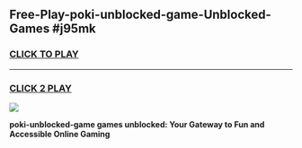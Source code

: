 
## Free-Play-poki-unblocked-game-Unblocked-Games #j95mk
<h3>
<a href="https://news.freeplayer.one?title=poki-unblocked-game&ref=8M">CLICK TO PLAY</a></h3>
<hr>

<h3>
<a href="https://news.freeplayer.one?title=poki-unblocked-game&ref=8M">CLICK 2 PLAY</a>
  
</h3>

<a href="https://news.freeplayer.one?title=poki-unblocked-game&ref=8M"><img src="https://clearcache.store/games.png"></a>


**poki-unblocked-game games unblocked: Your Gateway to Fun and Accessible Online Gaming**
